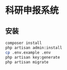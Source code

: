 # 科研申报系统
## 安装
```bash
composer install
php artisan admin:install
cp .env.example .env
php artisan key:generate
php artisan migrate
```
